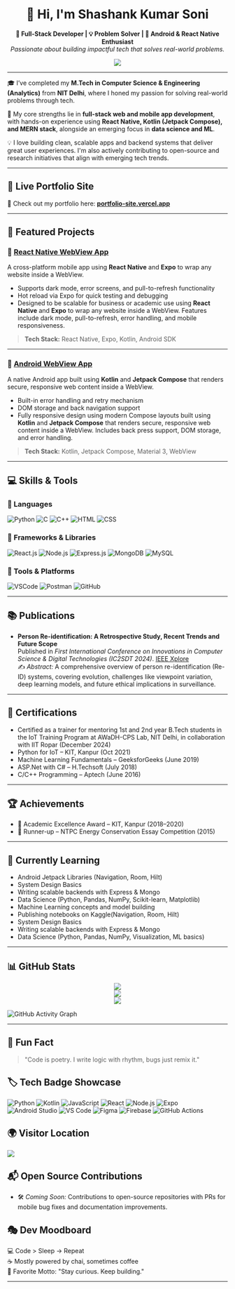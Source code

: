 
<h1 align="center">👋 Hi, I'm Shashank Kumar Soni</h1>

<p align="center">
  <b>🚀 Full-Stack Developer | 💡 Problem Solver | 📱 Android & React Native Enthusiast</b><br>
  <i>Passionate about building impactful tech that solves real-world problems.</i>
</p>

<p align="center">
  <img src="https://readme-typing-svg.demolab.com?font=Fira+Code&size=22&duration=3000&pause=1000&center=true&vCenter=true&width=500&lines=M.Tech+Graduate+from+NIT+Delhi;Mobile+App+%26+Full+Stack+Developer;Open+Source+Contributor;Lifelong+Learner+%26+Tech+Explorer"/>
</p>

---

🎓 I’ve completed my **M.Tech in Computer Science & Engineering (Analytics)** from **NIT Delhi**, where I honed my passion for solving real-world problems through tech.

🚀 My core strengths lie in **full-stack web and mobile app development**, with hands-on experience using **React Native, Kotlin (Jetpack Compose), and MERN stack**, alongside an emerging focus in **data science and ML**.

💡 I love building clean, scalable apps and backend systems that deliver great user experiences. I'm also actively contributing to open-source and research initiatives that align with emerging tech trends.

---

## 🔗 Live Portfolio Site

🎯 Check out my portfolio here: [**portfolio-site.vercel.app**](https://portfolio-site-i8fsbykmy-shashanks-projects-f41961e9.vercel.app)

---

## 🚀 Featured Projects

### 📱 [React Native WebView App](https://github.com/shashankksoni/ReactNativeWebViewApp)
A cross-platform mobile app using **React Native** and **Expo** to wrap any website inside a WebView.

- Supports dark mode, error screens, and pull-to-refresh functionality
- Hot reload via Expo for quick testing and debugging
- Designed to be scalable for business or academic use using **React Native** and **Expo** to wrap any website inside a WebView. Features include dark mode, pull-to-refresh, error handling, and mobile responsiveness.

> **Tech Stack:** React Native, Expo, Kotlin, Android SDK

---

### 📲 [Android WebView App](https://github.com/shashankksoni/AndroidWebViewApp)
A native Android app built using **Kotlin** and **Jetpack Compose** that renders secure, responsive web content inside a WebView.

- Built-in error handling and retry mechanism
- DOM storage and back navigation support
- Fully responsive design using modern Compose layouts built using **Kotlin** and **Jetpack Compose** that renders secure, responsive web content inside a WebView. Includes back press support, DOM storage, and error handling.

> **Tech Stack:** Kotlin, Jetpack Compose, Material 3, WebView

---

## 💻 Skills & Tools

### 🧠 Languages
![Python](https://img.shields.io/badge/-Python-333333?style=flat&logo=python)
![C](https://img.shields.io/badge/-C-333333?style=flat&logo=c)
![C++](https://img.shields.io/badge/-C++-333333?style=flat&logo=c%2B%2B)
![HTML](https://img.shields.io/badge/-HTML-333333?style=flat&logo=html5)
![CSS](https://img.shields.io/badge/-CSS-333333?style=flat&logo=css3)

### 🧰 Frameworks & Libraries
![React.js](https://img.shields.io/badge/-React.js-333333?style=flat&logo=react)
![Node.js](https://img.shields.io/badge/-Node.js-333333?style=flat&logo=node.js)
![Express.js](https://img.shields.io/badge/-Express.js-333333?style=flat&logo=express)
![MongoDB](https://img.shields.io/badge/-MongoDB-333333?style=flat&logo=mongodb)
![MySQL](https://img.shields.io/badge/-MySQL-333333?style=flat&logo=mysql)

### 🔧 Tools & Platforms
![VSCode](https://img.shields.io/badge/-VSCode-333333?style=flat&logo=visual-studio-code)
![Postman](https://img.shields.io/badge/-Postman-333333?style=flat&logo=postman)
![GitHub](https://img.shields.io/badge/-GitHub-333333?style=flat&logo=github)

---

## 📚 Publications

- **Person Re-identification: A Retrospective Study, Recent Trends and Future Scope**  
  Published in *First International Conference on Innovations in Computer Science & Digital Technologies (IC2SDT 2024)*. [IEEE Xplore](https://ieeexplore.ieee.org/document/10696378)  
  ✍️ *Abstract:* A comprehensive overview of person re-identification (Re-ID) systems, covering evolution, challenges like viewpoint variation, deep learning models, and future ethical implications in surveillance.

---

## 📜 Certifications

- Certified as a trainer for mentoring 1st and 2nd year B.Tech students in the IoT Training Program at AWaDH-CPS Lab, NIT Delhi, in collaboration with IIT Ropar (December 2024)
- Python for IoT – KIT, Kanpur (Oct 2021)
- Machine Learning Fundamentals – GeeksforGeeks (June 2019)
- ASP.Net with C# – H.Techsoft (July 2018)
- C/C++ Programming – Aptech (June 2016)

---

## 🏆 Achievements

- 🥇 Academic Excellence Award – KIT, Kanpur (2018–2020)
- 🥈 Runner-up – NTPC Energy Conservation Essay Competition (2015)

---

## 🧠 Currently Learning

- Android Jetpack Libraries (Navigation, Room, Hilt)
- System Design Basics
- Writing scalable backends with Express & Mongo
- Data Science (Python, Pandas, NumPy, Scikit-learn, Matplotlib)
- Machine Learning concepts and model building
- Publishing notebooks on Kaggle(Navigation, Room, Hilt)
- System Design Basics
- Writing scalable backends with Express & Mongo
- Data Science (Python, Pandas, NumPy, Visualization, ML basics)

---

## 📊 GitHub Stats

<p align="center">
  <img src="https://github-readme-stats.vercel.app/api?username=shashankksoni&show_icons=true&theme=tokyonight&count_private=true" />
  <br/>
  <img src="https://github-readme-streak-stats.herokuapp.com/?user=shashankksoni&theme=tokyonight" />
  <br/>
  <img src="https://github-readme-stats.vercel.app/api/top-langs/?username=shashankksoni&layout=compact&theme=tokyonight" />
<!--   <br/>
  <img src="https://github-readme-activity-graph.cyclic.app/graph?username=shashankksoni&theme=tokyo-night" /> -->
</p>

![GitHub Activity Graph](https://github-readme-activity-graph.vercel.app/graph?username=shashankksoni&theme=tokyo-night)

---

## 💬 Fun Fact

> "Code is poetry. I write logic with rhythm, bugs just remix it."

## 🏷️ Tech Badge Showcase

![Python](https://img.shields.io/badge/Python-3776AB?style=for-the-badge&logo=python&logoColor=white)
![Kotlin](https://img.shields.io/badge/Kotlin-7F52FF?style=for-the-badge&logo=kotlin&logoColor=white)
![JavaScript](https://img.shields.io/badge/JavaScript-F7DF1E?style=for-the-badge&logo=javascript&logoColor=black)
![React](https://img.shields.io/badge/React-20232A?style=for-the-badge&logo=react&logoColor=61DAFB)
![Node.js](https://img.shields.io/badge/Node.js-43853D?style=for-the-badge&logo=node-dot-js&logoColor=white)
![Expo](https://img.shields.io/badge/Expo-000020?style=for-the-badge&logo=expo&logoColor=white)
![Android Studio](https://img.shields.io/badge/Android%20Studio-3DDC84?style=for-the-badge&logo=android-studio&logoColor=white)
![VS Code](https://img.shields.io/badge/VS%20Code-007ACC?style=for-the-badge&logo=visual-studio-code&logoColor=white)
![Figma](https://img.shields.io/badge/Figma-F24E1E?style=for-the-badge&logo=figma&logoColor=white)
![Firebase](https://img.shields.io/badge/Firebase-FFCA28?style=for-the-badge&logo=firebase&logoColor=black)
![GitHub Actions](https://img.shields.io/badge/GitHub%20Actions-2088FF?style=for-the-badge&logo=github-actions&logoColor=white)

## 🌍 Visitor Location

<img src="https://api.visitorbadge.io/api/visitors?path=shashankksoni&label=Visitors&labelColor=%23000000&countColor=%23d9e3f0&style=flat-square" />

## 📬 Open Source Contributions

- 🛠️ *Coming Soon:* Contributions to open-source repositories with PRs for mobile bug fixes and documentation improvements.

## 🎭 Dev Moodboard

💻 Code > Sleep → Repeat  
☕ Mostly powered by chai, sometimes coffee  
💬 Favorite Motto: "Stay curious. Keep building."

---
